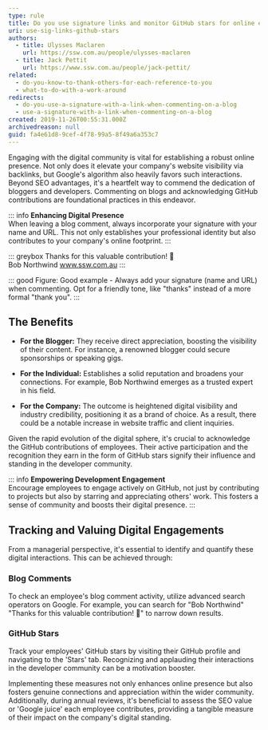 ```yaml
---
type: rule
title: Do you use signature links and monitor GitHub stars for online engagement?
uri: use-sig-links-github-stars
authors:
  - title: Ulysses Maclaren
    url: https://ssw.com.au/people/ulysses-maclaren
  - title: Jack Pettit
    url: https://www.ssw.com.au/people/jack-pettit/
related:
  - do-you-know-to-thank-others-for-each-reference-to-you
  - what-to-do-with-a-work-around
redirects:
  - do-you-use-a-signature-with-a-link-when-commenting-on-a-blog
  - use-a-signature-with-a-link-when-commenting-on-a-blog
created: 2019-11-26T00:55:31.000Z
archivedreason: null
guid: fa4e61d8-9cef-4f78-99a5-8f49a6a353c7
---
```

Engaging with the digital community is vital for establishing a robust online presence. Not only does it elevate your company's website visibility via backlinks, but Google's algorithm also heavily favors such interactions. Beyond SEO advantages, it's a heartfelt way to commend the dedication of bloggers and developers. Commenting on blogs and acknowledging GitHub contributions are foundational practices in this endeavor.

<!--endintro-->

::: info 
**Enhancing Digital Presence**\
When leaving a blog comment, always incorporate your signature with your name and URL. This not only establishes your professional identity but also contributes to your company's online footprint.
:::

::: greybox
Thanks for this valuable contribution! 👏\
Bob Northwind www.ssw.com.au 
:::

::: good
Figure: Good example - Always add your signature (name and URL) when commenting. Opt for a friendly tone, like "thanks" instead of a more formal "thank you".
:::

## The Benefits

- **For the Blogger:** They receive direct appreciation, boosting the visibility of their content. For instance, a renowned blogger could secure sponsorships or speaking gigs.

- **For the Individual:** Establishes a solid reputation and broadens your connections. For example, Bob Northwind emerges as a trusted expert in his field.

- **For the Company:** The outcome is heightened digital visibility and industry credibility, positioning it as a brand of choice. As a result, there could be a notable increase in website traffic and client inquiries.

Given the rapid evolution of the digital sphere, it's crucial to acknowledge the GitHub contributions of employees. Their active participation and the recognition they earn in the form of GitHub stars signify their influence and standing in the developer community.

::: info
**Empowering Development Engagement**\
Encourage employees to engage actively on GitHub, not just by contributing to projects but also by starring and appreciating others' work. This fosters a sense of community and boosts their digital presence.
:::

## Tracking and Valuing Digital Engagements

From a managerial perspective, it's essential to identify and quantify these digital interactions. This can be achieved through:

### Blog Comments

To check an employee's blog comment activity, utilize advanced search operators on Google. For example, you can search for "Bob Northwind" "Thanks for this valuable contribution! 👏" to narrow down results.

### GitHub Stars

Track your employees' GitHub stars by visiting their GitHub profile and navigating to the 'Stars' tab. Recognizing and applauding their interactions in the developer community can be a motivation booster.

Implementing these measures not only enhances online presence but also fosters genuine connections and appreciation within the wider community. Additionally, during annual reviews, it's beneficial to assess the SEO value or 'Google juice' each employee contributes, providing a tangible measure of their impact on the company's digital standing.
